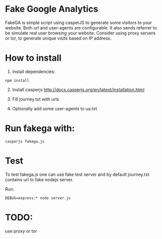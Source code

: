 # Fake Google Analytics

FakeGA is simple script using casperJS to generate some visitors to your website.
Both url and user-agents are configurable. It also sends referrer to be simulate real user browsing your website.
Consider using proxy servers or tor, to generate unique visits based on IP address.

# How to install

1. Install dependencies:

```
npm install
```

2. Install casperjs
http://docs.casperjs.org/en/latest/installation.html

3. Fill journey.txt with urls

4. Optionally add some user-agents to ua.txt

# Run fakega with:

```
casperjs fakega.js
```

# Test

To test fakega.js one can use fake test server and by default journey.txt
contains url to fake nodejs server.

Run:

```
DEBUG=express:* node server.js
```

# TODO:

use proxy or tor
